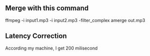 ## Merge with this command
ffmpeg -i input1.mp3 -i input2.mp3 -filter_complex amerge out.mp3

## Latency Correction
According my machine, I get 200 milisecond
